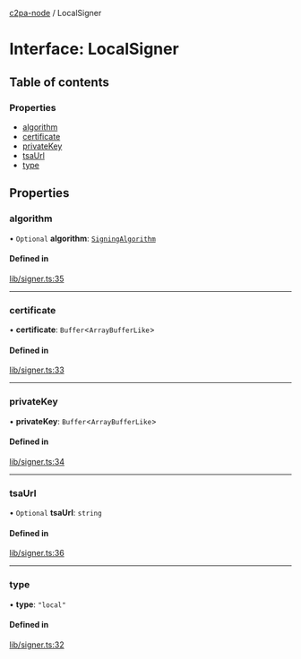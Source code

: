 [c2pa-node](../README.md) / LocalSigner

# Interface: LocalSigner

## Table of contents

### Properties

- [algorithm](LocalSigner.md#algorithm)
- [certificate](LocalSigner.md#certificate)
- [privateKey](LocalSigner.md#privatekey)
- [tsaUrl](LocalSigner.md#tsaurl)
- [type](LocalSigner.md#type)

## Properties

### algorithm

• `Optional` **algorithm**: [`SigningAlgorithm`](../enums/SigningAlgorithm.md)

#### Defined in

[lib/signer.ts:35](https://github.com/contentauth/c2pa-node/blob/796fe3f/js-src/lib/signer.ts#L35)

___

### certificate

• **certificate**: `Buffer`\<`ArrayBufferLike`\>

#### Defined in

[lib/signer.ts:33](https://github.com/contentauth/c2pa-node/blob/796fe3f/js-src/lib/signer.ts#L33)

___

### privateKey

• **privateKey**: `Buffer`\<`ArrayBufferLike`\>

#### Defined in

[lib/signer.ts:34](https://github.com/contentauth/c2pa-node/blob/796fe3f/js-src/lib/signer.ts#L34)

___

### tsaUrl

• `Optional` **tsaUrl**: `string`

#### Defined in

[lib/signer.ts:36](https://github.com/contentauth/c2pa-node/blob/796fe3f/js-src/lib/signer.ts#L36)

___

### type

• **type**: ``"local"``

#### Defined in

[lib/signer.ts:32](https://github.com/contentauth/c2pa-node/blob/796fe3f/js-src/lib/signer.ts#L32)
